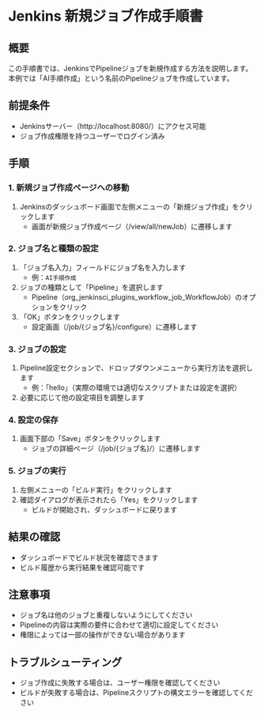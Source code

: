 # Jenkins 新規ジョブ作成手順書

## 概要
この手順書では、JenkinsでPipelineジョブを新規作成する方法を説明します。
本例では「AI手順作成」という名前のPipelineジョブを作成しています。

## 前提条件
- Jenkinsサーバー（http://localhost:8080/）にアクセス可能
- ジョブ作成権限を持つユーザーでログイン済み

## 手順

### 1. 新規ジョブ作成ページへの移動
1. Jenkinsのダッシュボード画面で左側メニューの「新規ジョブ作成」をクリックします
   - 画面が新規ジョブ作成ページ（/view/all/newJob）に遷移します

### 2. ジョブ名と種類の設定
1. 「ジョブ名入力」フィールドにジョブ名を入力します
   - 例：`AI手順作成`
2. ジョブの種類として「Pipeline」を選択します
   - Pipeline（org_jenkinsci_plugins_workflow_job_WorkflowJob）のオプションをクリック
3. 「OK」ボタンをクリックします
   - 設定画面（/job/{ジョブ名}/configure）に遷移します

### 3. ジョブの設定
1. Pipeline設定セクションで、ドロップダウンメニューから実行方法を選択します
   - 例：「hello」（実際の環境では適切なスクリプトまたは設定を選択）
2. 必要に応じて他の設定項目を調整します

### 4. 設定の保存
1. 画面下部の「Save」ボタンをクリックします
   - ジョブの詳細ページ（/job/{ジョブ名}/）に遷移します

### 5. ジョブの実行
1. 左側メニューの「ビルド実行」をクリックします
2. 確認ダイアログが表示されたら「Yes」をクリックします
   - ビルドが開始され、ダッシュボードに戻ります

## 結果の確認
- ダッシュボードでビルド状況を確認できます
- ビルド履歴から実行結果を確認可能です

## 注意事項
- ジョブ名は他のジョブと重複しないようにしてください
- Pipelineの内容は実際の要件に合わせて適切に設定してください
- 権限によっては一部の操作ができない場合があります

## トラブルシューティング
- ジョブ作成に失敗する場合は、ユーザー権限を確認してください
- ビルドが失敗する場合は、Pipelineスクリプトの構文エラーを確認してください

